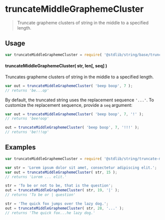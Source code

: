 <!--

@license Apache-2.0

Copyright (c) 2023 The Stdlib Authors.

Licensed under the Apache License, Version 2.0 (the "License");
you may not use this file except in compliance with the License.
You may obtain a copy of the License at

   http://www.apache.org/licenses/LICENSE-2.0

Unless required by applicable law or agreed to in writing, software
distributed under the License is distributed on an "AS IS" BASIS,
WITHOUT WARRANTIES OR CONDITIONS OF ANY KIND, either express or implied.
See the License for the specific language governing permissions and
limitations under the License.

-->

# truncateMiddleGraphemeCluster

> Truncate grapheme clusters of string in the middle to a specified length.

<section class="usage">

## Usage

<!-- eslint-disable id-length -->

```javascript
var truncateMiddleGraphemeCluster = require( '@stdlib/string/base/truncate-middle-grapheme-cluster' );
```

#### truncateMiddleGraphemeCluster( str, len\[, seq] )

Truncates grapheme clusters of string in the middle to a specified length.

<!-- eslint-disable id-length -->

```javascript
var out = truncateMiddleGraphemeCluster( 'beep boop', 7 );
// returns 'be...op'
```

By default, the truncated string uses the replacement sequence `'...'`. To customize the replacement sequence, provide a `seq` argument:

<!-- eslint-disable id-length -->

```javascript
var out = truncateMiddleGraphemeCluster( 'beep boop', 7, '!' );
// returns 'bee!oop'

out = truncateMiddleGraphemeCluster( 'beep boop', 7, '!!!' );
// returns 'be!!!op'
```

</section>

<!-- /.usage -->

<section class="examples">

## Examples

<!-- eslint no-undef: "error" -->

<!-- eslint-disable id-length -->

```javascript
var truncateMiddleGraphemeCluster = require( '@stdlib/string/truncate-middle-grapheme-cluster' );

var str = 'Lorem ipsum dolor sit amet, consectetur adipiscing elit.';
var out = truncateMiddleGraphemeCluster( str, 15 );
// returns 'Lorem ... elit.'

str = 'To be or not to be, that is the question';
out = truncateMiddleGraphemeCluster( str, 19, '|' );
// returns 'To be or | question'

str = 'The quick fox jumps over the lazy dog.';
out = truncateMiddleGraphemeCluster( str, 28, '...' );
// returns 'The quick fox...he lazy dog.'
```

</section>

<!-- /.examples -->

<!-- Section for related `stdlib` packages. Do not manually edit this section, as it is automatically populated. -->

<section class="related">

</section>

<!-- /.related -->

<!-- Section for all links. Make sure to keep an empty line after the `section` element and another before the `/section` close. -->

<section class="links">

</section>

<!-- /.links -->
